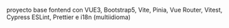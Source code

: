 proyecto base fontend con VUE3, Bootstrap5, Vite, Pinia, Vue Router, Vitest, Cypress ESLint, Prettier e i18n (multiidioma)

